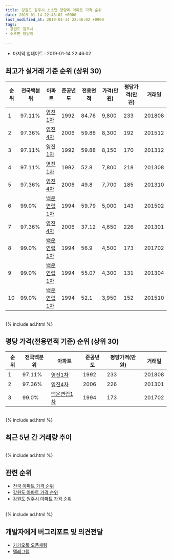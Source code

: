 ```yaml
---
title: 강원도 원주시 소초면 장양리 아파트 가격 순위
date: 2019-01-14 22:46:02 +0900
last_modified_at: 2019-01-14 22:46:02 +0900
tags:
- 강원도 원주시
- 소초면 장양리

---
```


* 마지막 업데이트 : 2019-01-14 22:46:02

## 최고가 실거래 기준 순위 (상위 30)


|순위|전국백분위|아파트|준공년도|전용면적|가격(만원)|평당가격(만원)|거래일|
|---|---|---|---|---|---|---|---|
|1|97.11%|[영진1차](https://search.naver.com/search.naver?query=%EA%B0%95%EC%9B%90%EB%8F%84+%EC%9B%90%EC%A3%BC%EC%8B%9C+%EC%86%8C%EC%B4%88%EB%A9%B4+%EC%9E%A5%EC%96%91%EB%A6%AC+%EC%98%81%EC%A7%841%EC%B0%A8)|1992|84.76|9,800|233|201808|
|2|97.36%|[영진4차](https://search.naver.com/search.naver?query=%EA%B0%95%EC%9B%90%EB%8F%84+%EC%9B%90%EC%A3%BC%EC%8B%9C+%EC%86%8C%EC%B4%88%EB%A9%B4+%EC%9E%A5%EC%96%91%EB%A6%AC+%EC%98%81%EC%A7%844%EC%B0%A8)|2006|59.86|8,300|192|201512|
|3|97.11%|[영진1차](https://search.naver.com/search.naver?query=%EA%B0%95%EC%9B%90%EB%8F%84+%EC%9B%90%EC%A3%BC%EC%8B%9C+%EC%86%8C%EC%B4%88%EB%A9%B4+%EC%9E%A5%EC%96%91%EB%A6%AC+%EC%98%81%EC%A7%841%EC%B0%A8)|1992|59.88|8,150|170|201312|
|4|97.11%|[영진1차](https://search.naver.com/search.naver?query=%EA%B0%95%EC%9B%90%EB%8F%84+%EC%9B%90%EC%A3%BC%EC%8B%9C+%EC%86%8C%EC%B4%88%EB%A9%B4+%EC%9E%A5%EC%96%91%EB%A6%AC+%EC%98%81%EC%A7%841%EC%B0%A8)|1992|52.8|7,800|218|201308|
|5|97.36%|[영진4차](https://search.naver.com/search.naver?query=%EA%B0%95%EC%9B%90%EB%8F%84+%EC%9B%90%EC%A3%BC%EC%8B%9C+%EC%86%8C%EC%B4%88%EB%A9%B4+%EC%9E%A5%EC%96%91%EB%A6%AC+%EC%98%81%EC%A7%844%EC%B0%A8)|2006|49.8|7,700|185|201310|
|6|99.0%|[백운연립1차](https://search.naver.com/search.naver?query=%EA%B0%95%EC%9B%90%EB%8F%84+%EC%9B%90%EC%A3%BC%EC%8B%9C+%EC%86%8C%EC%B4%88%EB%A9%B4+%EC%9E%A5%EC%96%91%EB%A6%AC+%EB%B0%B1%EC%9A%B4%EC%97%B0%EB%A6%BD1%EC%B0%A8)|1994|59.79|5,000|143|201502|
|7|97.36%|[영진4차](https://search.naver.com/search.naver?query=%EA%B0%95%EC%9B%90%EB%8F%84+%EC%9B%90%EC%A3%BC%EC%8B%9C+%EC%86%8C%EC%B4%88%EB%A9%B4+%EC%9E%A5%EC%96%91%EB%A6%AC+%EC%98%81%EC%A7%844%EC%B0%A8)|2006|37.12|4,650|226|201301|
|8|99.0%|[백운연립1차](https://search.naver.com/search.naver?query=%EA%B0%95%EC%9B%90%EB%8F%84+%EC%9B%90%EC%A3%BC%EC%8B%9C+%EC%86%8C%EC%B4%88%EB%A9%B4+%EC%9E%A5%EC%96%91%EB%A6%AC+%EB%B0%B1%EC%9A%B4%EC%97%B0%EB%A6%BD1%EC%B0%A8)|1994|56.9|4,500|173|201702|
|9|99.0%|[백운연립1차](https://search.naver.com/search.naver?query=%EA%B0%95%EC%9B%90%EB%8F%84+%EC%9B%90%EC%A3%BC%EC%8B%9C+%EC%86%8C%EC%B4%88%EB%A9%B4+%EC%9E%A5%EC%96%91%EB%A6%AC+%EB%B0%B1%EC%9A%B4%EC%97%B0%EB%A6%BD1%EC%B0%A8)|1994|55.07|4,300|131|201304|
|10|99.0%|[백운연립1차](https://search.naver.com/search.naver?query=%EA%B0%95%EC%9B%90%EB%8F%84+%EC%9B%90%EC%A3%BC%EC%8B%9C+%EC%86%8C%EC%B4%88%EB%A9%B4+%EC%9E%A5%EC%96%91%EB%A6%AC+%EB%B0%B1%EC%9A%B4%EC%97%B0%EB%A6%BD1%EC%B0%A8)|1994|52.1|3,950|152|201510|


<br>
{% include ad.html %}
<br>

## 평당 가격(전용면적 기준) 순위 (상위 30)


|순위|전국백분위|아파트|준공년도|평당가격(만원)|거래일|
|---|---|---|---|---|---|
|1|97.11%|[영진1차](https://search.naver.com/search.naver?query=%EA%B0%95%EC%9B%90%EB%8F%84+%EC%9B%90%EC%A3%BC%EC%8B%9C+%EC%86%8C%EC%B4%88%EB%A9%B4+%EC%9E%A5%EC%96%91%EB%A6%AC+%EC%98%81%EC%A7%841%EC%B0%A8)|1992|233|201808|
|2|97.36%|[영진4차](https://search.naver.com/search.naver?query=%EA%B0%95%EC%9B%90%EB%8F%84+%EC%9B%90%EC%A3%BC%EC%8B%9C+%EC%86%8C%EC%B4%88%EB%A9%B4+%EC%9E%A5%EC%96%91%EB%A6%AC+%EC%98%81%EC%A7%844%EC%B0%A8)|2006|226|201301|
|3|99.0%|[백운연립1차](https://search.naver.com/search.naver?query=%EA%B0%95%EC%9B%90%EB%8F%84+%EC%9B%90%EC%A3%BC%EC%8B%9C+%EC%86%8C%EC%B4%88%EB%A9%B4+%EC%9E%A5%EC%96%91%EB%A6%AC+%EB%B0%B1%EC%9A%B4%EC%97%B0%EB%A6%BD1%EC%B0%A8)|1994|173|201702|


<br>
{% include ad.html %}
<br>

## 최근 5년 간 거래량 추이


<div style="width:100%;">
    <canvas id="deal_progress" height="250"></canvas>
</div>

<script>
new Chart(document.getElementById("deal_progress"), {
    type: 'line',
    data: {
        labels: ['201401','201402','201403','201404','201405','201406','201407','201408','201409','201410','201411','201412','201501','201502','201503','201504','201505','201506','201507','201508','201509','201510','201511','201512','201601','201602','201603','201604','201605','201606','201607','201608','201609','201610','201611','201612','201701','201702','201703','201704','201705','201706','201707','201708','201709','201710','201711','201712','201801','201802','201803','201804','201805','201806','201807','201808','201809','201810','201811','201812','201901'],
        datasets: [{
            label: '실거래 수',
            pointRadius: 1,
            data: [9, 5, 10, 10, 7, 4, 6, 6, 9, 4, 2, 3, 10, 7, 7, 12, 8, 10, 7, 12, 4, 12, 4, 5, 10, 5, 14, 15, 7, 6, 8, 5, 13, 5, 8, 10, 3, 7, 6, 2, 9, 1, 9, 4, 9, 2, 1, 2, 0, 4, 4, 6, 5, 3, 4, 3, 2, 4, 6, 4, 0],
            borderColor: "rgba(255, 201, 14, 1)",
            backgroundColor: "rgba(255, 201, 14, 0.5)",
            fill: true,
        }]
    },
    options: {
        responsive: true,
        title: {
            display: true,
            text: '5년간 거래량 추이'
        },
        tooltips: {
            mode: 'index',
            intersect: false,
        },
        hover: {
            mode: 'nearest',
            intersect: true
        },
        scales: {
            xAxes: [{
                display: true,
                scaleLabel: {
                    display: true,
                    labelString: '년/월'
                }
            }],
            yAxes: [{
                display: true,
                ticks: {
                    suggestedMin: 0,
                },
                scaleLabel: {
                    display: true,
                    labelString: '실거래 수'
                }
            }]
        }
    }
});

</script>


<br>
{% include ad.html %}
<br>

## 관련 순위

- [전국 아파트 가격 순위](https://inasie.github.io/apt-ranking/전국)
- [강원도 아파트 가격 순위](https://inasie.github.io/apt-ranking/강원도)
- [강원도 원주시 아파트 가격 순위](https://inasie.github.io/apt-ranking/강원도-원주시)


<br>
{% include ad.html %}
<br>

## 개발자에게 버그리포트 및 의견전달

- [카카오톡 오픈채팅](https://open.kakao.com/o/gLJUAP4)
- [텔레그램](https://t.me/inasie)

